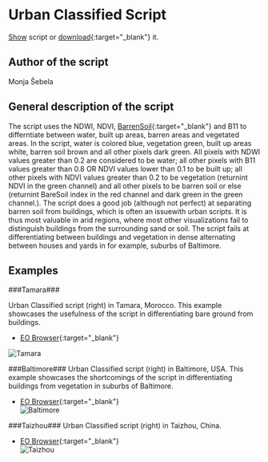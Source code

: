 # Urban Classified Script

<a href="#" id='togglescript'>Show</a> script or [download](script.js){:target="_blank"} it.
<div id='script_view' style="display:none">
{% highlight javascript %}
      {% include_relative script.js %}
{% endhighlight %}
</div>

## Author of the script
Monja Šebela

## General description of the script

The script uses the NDWI, NDVI, [BarrenSoil](https://custom-scripts.sentinel-hub.com/sentinel-2/barren_soil/){:target="_blank"} and B11 to differntiate between water, built up areas, barren areas and vegetated areas. In the script, water is colored blue, vegetation green, built up areas white, barren soil brown and all other pixels dark green. 
All pixels with NDWI values greater than 0.2 are considered to be water; all other pixels with B11 values greater than 0.8 OR NDVI values lower than 0.1 to be built up; all other pixels with NDVI values greater than 0.2 to be vegetation (returnint NDVI in the green channel) and all other pixels to be barren soil or else (returnint BareSoil index in the red channel and dark green in the green channel.). 
The script does a good job (although not perfect) at separating barren soil from buildings, which is often an issuewith urban scripts. It is thus most valuable in arid regions, where most other visualizations fail to distinguish buildings from the surrounding sand or soil. The script fails at differentiating between buildings and vegetation in dense alternating between houses and yards in for example, suburbs of Baltimore. 

## Examples 

###Tamara###

Urban Classified script (right) in Tamara, Morocco. This example showcases the usefulness of the script in differentiating bare ground from buildings. 

 - [EO Browser](https://apps.sentinel-hub.com/eo-browser/?lat=33.8610&lng=-6.9688&zoom=12&time=2019-08-15&preset=CUSTOM&datasource=Sentinel-2%20L2A&layers=B01,B02,B03&evalscript=dmFyIE5EV0k9aW5kZXgoQjAzLEIwOCk7IAp2YXIgTkRWST1pbmRleChCMDgsIEIwNCk7CnZhciBCYXJlU29pbD0yLjUgKigoQjExICsgQjA0KS0oQjA4ICsgQjAyKSkvKChCMTEgKyBCMDQpKyhCMDggKyBCMDIpKTsKIAppZiAoTkRXSSA%2BIDAuMikgewogcmV0dXJuIFswLCAwLjUsIDFdCn0KaWYoKEIxMT4wLjgpfHwoTkRWSTwwLjEpKXsKICByZXR1cm5bMSwxLDFdCn0KaWYgKE5EVkk%2BMC4yKXsKICByZXR1cm4gWzAsIDAuMypORFZJLCAwXQp9CmVsc2UgewogcmV0dXJuIFtCYXJlU29pbCwgMC4yLCAwXQp9){:target="_blank"}  

![Tamara](fig/fig1.jpg)

###Baltimore###
Urban Classified script (right) in Baltimore, USA. This example showcases the shortcomings of the script in differentiating buildings from vegetation in suburbs of Baltimore. 

 - [EO Browser](https://apps.sentinel-hub.com/eo-browser/?lat=39.3064&lng=-76.6193&zoom=12&time=2019-09-08&preset=CUSTOM&datasource=Sentinel-2%20L2A&layers=B01,B02,B03&evalscript=dmFyIE5EV0k9aW5kZXgoQjAzLEIwOCk7IAp2YXIgTkRWST1pbmRleChCMDgsIEIwNCk7CnZhciBCYXJlU29pbD0yLjUgKigoQjExICsgQjA0KS0oQjA4ICsgQjAyKSkvKChCMTEgKyBCMDQpKyhCMDggKyBCMDIpKTsKIAppZiAoTkRXSSA%2BIDAuMikgewogcmV0dXJuIFswLCAwLjUsIDFdCn0KaWYoKEIxMT4wLjgpfHwoTkRWSTwwLjEpKXsKICByZXR1cm5bMSwxLDFdCn0KaWYgKE5EVkk%2BMC4yKXsKICByZXR1cm4gWzAsIDAuMypORFZJLCAwXQp9CmVsc2UgewogcmV0dXJuIFtCYXJlU29pbCwgMC4yLCAwXQp9){:target="_blank"}  
![Baltimore](fig/fig2.jpg)

###Taizhou###
Urban Classified script (right) in Taizhou, China. 

 - [EO Browser](https://apps.sentinel-hub.com/eo-browser/?lat=32.4481&lng=119.9824&zoom=11&time=2019-12-30&preset=CUSTOM&datasource=Sentinel-2%20L2A&layers=B01,B02,B03&evalscript=dmFyIE5EV0k9aW5kZXgoQjAzLEIwOCk7IAp2YXIgTkRWST1pbmRleChCMDgsIEIwNCk7CnZhciBCYXJlU29pbD0yLjUgKigoQjExICsgQjA0KS0oQjA4ICsgQjAyKSkvKChCMTEgKyBCMDQpKyhCMDggKyBCMDIpKTsKIAppZiAoTkRXSSA%2BIDAuMikgewogcmV0dXJuIFswLCAwLjUsIDFdCn0KaWYoKEIxMT4wLjgpfHwoTkRWSTwwLjEpKXsKICByZXR1cm5bMSwxLDFdCn0KaWYgKE5EVkk%2BMC4yKXsKICByZXR1cm4gWzAsIDAuMypORFZJLCAwXQp9CmVsc2UgewogcmV0dXJuIFtCYXJlU29pbCwgMC4yLCAwXQp9){:target="_blank"}  
![Taizhou](fig/fig3.jpg)